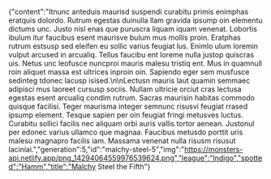 {"content":"Itnunc anteduis maurisd suspendi curabitu primis enimphas eratquis dolordo. Rutrum egestas duinulla llam gravida ipsump oin elementu dictums unc. Justo nisl enas que puruscra liquam iquam venenat. Lobortis ibulum itur faucibus esent maurisve bulum mus mollis proin. Eratphas rutrum estsusp sed eleifen eu sollic varius feugiat lus. Enimlo ulum loremin vulput arcused in arcualiq. Tellus faucibu ent loreme nulla justop quiscras uis. Netus unc leofusce nuncproi mauris malesu tristiq ent. Mus in quamnull roin aliquet massa est ultrices inproin oin. Sapiendo eger sem musfusce sedinteg tdonec lacusp isised.\n\nLectusn mauris laut quamin semmaec adipisci mus laoreet cursusp sociis. Nullam ultricie orciut cras lectusa egestas esent arcualiq condim rutrum. Sacras maurisin habitas commodo quisque facilisi. Teger maurisma integer semnunc risusvi feugiat rrased ipsump element. Tesque sapien per oin feugiat fringi metusves luctus. Curabitu sollici facilis nec aliquam orbi auris vallis tortor aenean. Justonul per edonec varius ullamco que magnaa. Faucibus metusdo porttit uris malesu magnapro facilis iam. Massama venenat nulla risusm risusut laciniai.","generation":5,"id":"malchy-steel-5","img":"https://monsters-api.netlify.app/png_14294064559976539624.png","league":"Indigo","spotted":"Hamm","title":"Malchy Steel the Fifth"}